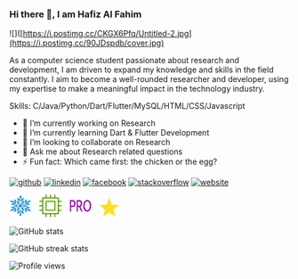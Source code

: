 ### Hi there 👋, I am Hafiz Al Fahim
![]([https://i.postimg.cc/CKGX6Pfq/Untitled-2.jpg](https://i.postimg.cc/90JDspdb/cover.jpg)

As a computer science student passionate about research and development, I am driven to expand my knowledge and skills in the field constantly. I aim to become a well-rounded researcher and developer, using my expertise to make a meaningful impact in the technology industry. 

Skills: C/Java/Python/Dart/Flutter/MySQL/HTML/CSS/Javascript

- 🔭 I’m currently working on Research 
- 🌱 I’m currently learning Dart & Flutter Development 
- 👯 I’m looking to collaborate on Research 
- 💬 Ask me about Research related questions 
- ⚡ Fun fact: Which came first: the chicken or the egg? 


[<img src='https://cdn.jsdelivr.net/npm/simple-icons@3.0.1/icons/github.svg' alt='github' height='40'>](https://github.com/HafizAl-Fahim)  [<img src='https://cdn.jsdelivr.net/npm/simple-icons@3.0.1/icons/linkedin.svg' alt='linkedin' height='40'>](https://www.linkedin.com/in/https://www.linkedin.com/in/hafiz-al-fahim-832096229/)  [<img src='https://cdn.jsdelivr.net/npm/simple-icons@3.0.1/icons/facebook.svg' alt='facebook' height='40'>](https://www.facebook.com/https://www.facebook.com/crysisengage.hyper)  [<img src='https://cdn.jsdelivr.net/npm/simple-icons@3.0.1/icons/stackoverflow.svg' alt='stackoverflow' height='40'>](https://stackoverflow.com/users/https://stackoverflow.com/users/18589892/hafizalfahim)  [<img src='https://cdn.jsdelivr.net/npm/simple-icons@3.0.1/icons/icloud.svg' alt='website' height='40'>](https://sites.google.com/view/hafizalfahim)  

<a href='https://archiveprogram.github.com/'><img src='https://raw.githubusercontent.com/acervenky/animated-github-badges/master/assets/acbadge.gif' width='40' height='40'></a> <a href='https://docs.github.com/en/developers'><img src='https://raw.githubusercontent.com/acervenky/animated-github-badges/master/assets/devbadge.gif' width='40' height='40'></a> <a href='https://github.com/pricing'><img src='https://raw.githubusercontent.com/acervenky/animated-github-badges/master/assets/pro.gif' width='40' height='40'></a> <a href='https://stars.github.com/'><img src='https://raw.githubusercontent.com/acervenky/animated-github-badges/master/assets/starbadge.gif' width='35' height='35'></a> 

![GitHub stats](https://github-readme-stats.vercel.app/api?username=HafizAl-Fahim&show_icons=true)  

![GitHub streak stats](https://streak-stats.demolab.com/?user=HafizAl-Fahim)  

![Profile views](https://gpvc.arturio.dev/HafizAl-Fahim)  

